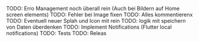 TODO: Erro Management noch überall rein (Auch bei Bildern auf Home screen elements)
TODO: Fehler bei Image fixen
TODO: Alles kommentierenx
TODO: Eventuell neuer Splah und Icon mit rein
TODO: logik mit speichern von Daten überdenken
TODO: Implement Notifications (Flutter local notifications)
TODO: Tests
TODO: Releas

